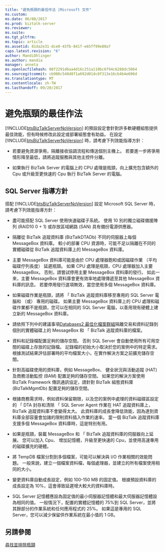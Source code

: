 ```yaml
---
title: "避免瓶頸的最佳作法 |Microsoft 文件"
ms.custom: 
ms.date: 06/08/2017
ms.prod: biztalk-server
ms.reviewer: 
ms.suite: 
ms.tgt_pltfrm: 
ms.topic: article
ms.assetid: 81da2e31-dce0-43fb-841f-e65ff99e80a7
caps.latest.revision: "6"
author: MandiOhlinger
ms.author: mandia
manager: anneta
ms.openlocfilehash: 08f2291d6aa4d16c251a110bc6f94c6288dc5064
ms.sourcegitcommit: cb908c540d8f1a692d01dc8f313e16cb4b4e696d
ms.translationtype: MT
ms.contentlocale: zh-TW
ms.lasthandoff: 09/20/2017
---
```

# <a name="best-practices-for-avoiding-bottlenecks"></a>避免瓶頸的最佳作法
[!INCLUDE[btsBizTalkServerNoVersion](../includes/btsbiztalkservernoversion-md.md)] 的預設設定會針對許多軟硬體組態提供最佳效能，但有時候修改此設定或部署組態會有助益。 在設定 [!INCLUDE[btsBizTalkServerNoVersion](../includes/btsbiztalkservernoversion-md.md)] 時，請考慮下列效能指導方針：  
  
-   若要避免資源爭用，隔離接收協調流程和傳送個別主機上。 若要進一步將爭用情形降至最低，請將追蹤服務與其他主控件分離。  
  
-   如果執行 BizTalk Server 的電腦上的 CPU 處理是瓶頸，向上擴充包含額外的 Cpu 或升級至更快速的 Cpu 執行 BizTalk Server 的電腦。  
  
## <a name="sql-server-guidelines"></a>SQL Server 指導方針  
 搭配 [!INCLUDE[btsBizTalkServerNoVersion](../includes/btsbiztalkservernoversion-md.md)] 設定 Microsoft SQL Server 時，請考慮下列效能指導方針：  
  
-   盡可能搭配 SQL Server 使用快速磁碟子系統。 使用 10 別的獨立磁碟備援陣列 (RAID10 0 + 1) 或存放區域網路 (SAN) 具有備份電源供應器。  
  
-   隔離從 BizTalk 追蹤資料庫 (BizTalkDTADb) 不同的伺服器上每個 MessageBox 資料庫。 較小的部署 CPU 資源時，可能不足以隔離在不同的實體磁碟從 BizTalk 追蹤資料庫上的 MessageBox 資料庫。  
  
-   主要 MessageBox 資料庫可能是由於 CPU 處理器飽和或因磁碟作業 （平均磁碟佇列長度） 延遲瓶頸。 如果 CPU 處理是瓶頸，CPU 處理器加入主要 MessageBox。 否則，請嘗試停用主要 MessageBox 資料庫的發行。 如此一來，主要 MessageBox 資料庫會更有效率地處理傳遞至其他 MessageBox 資料庫的訊息。 若要停用發行選項無效，當您使用多個 MessageBox 資料庫。  
  
-   如果磁碟作業是瓶頸，請將 「 BizTalk 追蹤資料庫移至專用的 SQL Server 電腦和 （或） 專用的磁碟。 如果主要 MessageBox 資料庫上的 CPU 處理和磁碟作業都不是瓶頸，您可以在相同的 SQL Server 電腦，以善用現有硬體上建立新的 MessageBox 資料庫。  
  
-   請依照下列中的建議事項[Databases2 最佳化檔案群組](../technical-guides/optimizing-filegroups-for-the-databases2.md)隔離交易和資料記錄到個別的實體磁碟上的 MessageBox 和 「 BizTalk 追蹤資料庫的檔案。  
  
-   資料和記錄檔配置足夠的儲存空間。 否則 SQL Server 會自動使用所有可用空間的磁碟上存放的記錄檔。 記錄檔的初始大小取決於您的案例中的特定需求。 根據測試結果評估部署時的平均檔案大小，在實作解決方案之前擴充儲存空間。  
  
-   針對高磁碟使用的資料庫，例如 MessageBox、 健全狀況與活動追蹤 (HAT) 及商務活動監控 (BAM) 配置足夠的儲存空間。 如果您的解決方案使用 BizTalk Framework 傳訊通訊協定，請針對 BizTalk 組態資料庫 (BizTalkMgmtDb) 配置足夠的儲存空間。  
  
-   根據商務需求時，例如資料保留期限，以及您的案例中處理的資料磁碟區設定的 「 DTA 封存和清除 「 SQL Server Agent 作業在 HAT 追蹤資料庫上，BizTalk 追蹤資料庫不會變得太大。 此資料庫的成長會降低效能，因為達到資料庫全部容量會加諸的限制資料插入作業的速率。 當一個 BizTalk 追蹤資料庫支援多個 MessageBox 資料庫時，這是特別有用。  
  
-   如果是瓶頸，裝載 MessageBox 和 「 BizTalk 追蹤資料庫的伺服器向上延展。 您可以加入 Cpu、 增加記憶體，升級至更快速的 Cpu，並使用高速專用的磁碟擴充的硬體。  
  
-   將 TempDB 檔案分割到多個檔案，可能可以解決與 I/O 作業相關的效能問題。 一般來說，建立一個檔案資料檔，每個處理器，並建立的所有檔案使用相同的大小。  
  
-   變更資料庫自動成長設定，例如 100-150 MB 的固定值。 根據預設資料庫的成長設定為 10%，這會導致延遲增大較大的資料庫時。  
  
-   SQL Server 記憶體應設為固定值的最小伺服器記憶體和最大伺服器記憶體設為相同的值。 一般情況下，配置的實體記憶體的 75%到 SQL Server，並將其餘部分的作業系統和任何應用程式的 25%。 如果這是專用的 SQL Server，您可以減少保留供作業系統在最小值的 1 GB。  
  
## <a name="see-also"></a>另請參閱  
 [尋找並排除瓶頸](../technical-guides/finding-and-eliminating-bottlenecks.md)
